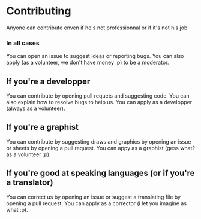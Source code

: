 # Contributing
Anyone can contribute enven if he's not professionnal or if it's not his job.
### In all cases
You can open an issue to suggest ideas or reporting bugs. You can also apply (as a volunteer, we don't have money :p) to be a
moderator.
## If you're a developper
You can contribute by opening pull requets and suggesting code. You can also explain how to resolve bugs to help us. You can apply
as a developper (always as a volunteer).
## If you're a graphist
You can contribute by suggesting draws and graphics by opening an issue or sheets by opening a pull request. You can appy as a
graphist (gess what? as a volunteer :p).
## If you're good at speaking languages (or if you're a translator)
You can correct us by opening an issue or suggest a translating file by opening a pull request. You can apply as a corrector
(i let you imagine as what :p).
